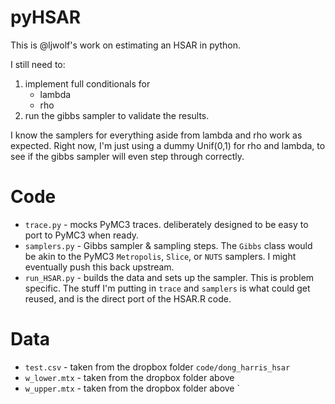 pyHSAR
========

This is @ljwolf's work on estimating an HSAR in python. 

I still need to:

1. implement full conditionals for
    - lambda
    - rho
2. run the gibbs sampler to validate the results. 

I know the samplers for everything aside from lambda and rho work as expected.
Right now, I'm just using a dummy Unif(0,1) for rho and lambda, to see if the
gibbs sampler will even step through correctly. 

Code
=====

- `trace.py` - mocks PyMC3 traces. deliberately designed to be easy to port to
PyMC3 when ready. 
- `samplers.py` - Gibbs sampler & sampling steps. The `Gibbs` class would be akin
to the PyMC3 `Metropolis`, `Slice`, or `NUTS` samplers. I might eventually push
this back upstream. 
- `run_HSAR.py` - builds the data and sets up the sampler. This is problem
specific. The stuff I'm putting in `trace` and `samplers` is what could get
reused, and is the direct port of the HSAR.R code.  

Data
=====

- `test.csv` - taken from the dropbox folder `code/dong_harris_hsar`
- `w_lower.mtx` - taken from the dropbox folder above
- `w_upper.mtx` - taken from the dropbox folder above
`
